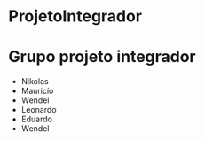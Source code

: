 # ProjetoIntegrador
# Grupo projeto integrador
* Nikolas
* Mauricío
* Wendel
* Leonardo
* Eduardo
* Wendel
